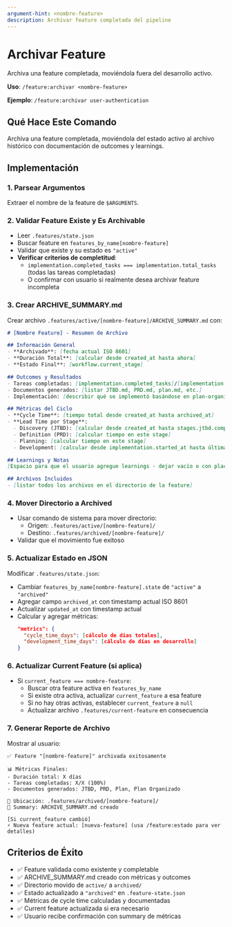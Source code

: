 ```yaml
---
argument-hint: <nombre-feature>
description: Archivar feature completada del pipeline
---
```


# Archivar Feature

Archiva una feature completada, moviéndola fuera del desarrollo activo.

**Uso**: `/feature:archivar <nombre-feature>`

**Ejemplo**: `/feature:archivar user-authentication`

## Qué Hace Este Comando

Archiva una feature completada, moviéndola del estado activo al archivo histórico con documentación de outcomes y learnings.

## Implementación

### 1. Parsear Argumentos
Extraer el nombre de la feature de `$ARGUMENTS`.

### 2. Validar Feature Existe y Es Archivable
- Leer `.features/state.json`
- Buscar feature en `features_by_name[nombre-feature]`
- Validar que existe y su estado es `"active"`
- **Verificar criterios de completitud**:
  - `implementation.completed_tasks === implementation.total_tasks` (todas las tareas completadas)
  - O confirmar con usuario si realmente desea archivar feature incompleta

### 3. Crear ARCHIVE_SUMMARY.md
Crear archivo `.features/active/[nombre-feature]/ARCHIVE_SUMMARY.md` con:

```markdown
# [Nombre Feature] - Resumen de Archivo

## Información General
- **Archivado**: [fecha actual ISO 8601]
- **Duración Total**: [calcular desde created_at hasta ahora]
- **Estado Final**: [workflow.current_stage]

## Outcomes y Resultados
- Tareas completadas: [implementation.completed_tasks]/[implementation.total_tasks]
- Documentos generados: [listar JTBD.md, PRD.md, plan.md, etc.]
- Implementación: [describir qué se implementó basándose en plan-organized.md]

## Métricas del Ciclo
- **Cycle Time**: [tiempo total desde created_at hasta archived_at]
- **Lead Time por Stage**:
  - Discovery (JTBD): [calcular desde created_at hasta stages.jtbd.completed_at]
  - Definition (PRD): [calcular tiempo en este stage]
  - Planning: [calcular tiempo en este stage]
  - Development: [calcular desde implementation.started_at hasta última tarea]

## Learnings y Notas
[Espacio para que el usuario agregue learnings - dejar vacío o con placeholder]

## Archivos Incluidos
- [listar todos los archivos en el directorio de la feature]
```

### 4. Mover Directorio a Archived
- Usar comando de sistema para mover directorio:
  - Origen: `.features/active/[nombre-feature]/`
  - Destino: `.features/archived/[nombre-feature]/`
- Validar que el movimiento fue exitoso

### 5. Actualizar Estado en JSON
Modificar `.features/state.json`:
- Cambiar `features_by_name[nombre-feature].state` de `"active"` a `"archived"`
- Agregar campo `archived_at` con timestamp actual ISO 8601
- Actualizar `updated_at` con timestamp actual
- Calcular y agregar métricas:
  ```json
  "metrics": {
    "cycle_time_days": [cálculo de días totales],
    "development_time_days": [cálculo de días en desarrollo]
  }
  ```

### 6. Actualizar Current Feature (si aplica)
- Si `current_feature === nombre-feature`:
  - Buscar otra feature activa en `features_by_name`
  - Si existe otra activa, actualizar `current_feature` a esa feature
  - Si no hay otras activas, establecer `current_feature` a `null`
  - Actualizar archivo `.features/current-feature` en consecuencia

### 7. Generar Reporte de Archivo
Mostrar al usuario:
```
✅ Feature "[nombre-feature]" archivada exitosamente

📊 Métricas Finales:
- Duración total: X días
- Tareas completadas: X/X (100%)
- Documentos generados: JTBD, PRD, Plan, Plan Organizado

📁 Ubicación: .features/archived/[nombre-feature]/
📝 Summary: ARCHIVE_SUMMARY.md creado

[Si current_feature cambió]
⚡ Nueva feature actual: [nueva-feature] (usa /feature:estado para ver detalles)
```

## Criterios de Éxito

- ✅ Feature validada como existente y completable
- ✅ ARCHIVE_SUMMARY.md creado con métricas y outcomes
- ✅ Directorio movido de `active/` a `archived/`
- ✅ Estado actualizado a `"archived"` en `.feature-state.json`
- ✅ Métricas de cycle time calculadas y documentadas
- ✅ Current feature actualizada si era necesario
- ✅ Usuario recibe confirmación con summary de métricas
